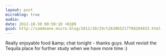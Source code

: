 ```yaml
---
layout: post
microblog: true
audio: 
date: 2012-10-30 00:50:10 +0100
guid: http://samdeane.micro.blog/2012/10/29/t263065217708204033.html
---
```

Really enjoyable food &amp;amp; chat tonight - thanks guys. Must revisit the Tequila place  for further study when we have more time :)
